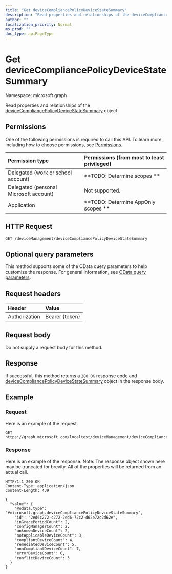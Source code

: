 ```yaml
---
title: "Get deviceCompliancePolicyDeviceStateSummary"
description: "Read properties and relationships of the deviceCompliancePolicyDeviceStateSummary object."
author: ""
localization_priority: Normal
ms.prod: ""
doc_type: apiPageType
---
```


# Get deviceCompliancePolicyDeviceStateSummary

Namespace: microsoft.graph

Read properties and relationships of the [deviceCompliancePolicyDeviceStateSummary](../resources/devicecompliancepolicydevicestatesummary.md) object.

## Permissions
One of the following permissions is required to call this API. To learn more, including how to choose permissions, see [Permissions](/concepts/permissions-reference.md).

|Permission type|Permissions (from most to least privileged)|
|:---|:---|
|Delegated (work or school account)|**TODO: Determine scopes **|
|Delegated (personal Microsoft account)|Not supported.|
|Application|**TODO: Determine AppOnly scopes **|

## HTTP Request
<!-- {
  "blockType": "ignored"
}
-->
``` http
GET /deviceManagement/deviceCompliancePolicyDeviceStateSummary
```

## Optional query parameters
This method supports some of the OData query parameters to help customize the response. For general information, see [OData query parameters](/graph/query-parameters).

## Request headers
|Header|Value|
|:---|:---|
|Authorization|Bearer {token}|

## Request body
Do not supply a request body for this method.

## Response
If successful, this method returns a `200 OK` response code and [deviceCompliancePolicyDeviceStateSummary](../resources/devicecompliancepolicydevicestatesummary.md) object in the response body.

## Example

### Request
Here is an example of the request.
<!-- {
  "blockType": "request",
  "name": "get_devicecompliancepolicydevicestatesummary"
}
-->
``` http
GET https://graph.microsoft.com/localtest/deviceManagement/deviceCompliancePolicyDeviceStateSummary
```

### Response
Here is an example of the response. Note: The response object shown here may be truncated for brevity. All of the properties will be returned from an actual call.
<!-- {
  "blockType": "response",
  "truncated": true,
  "@odata.type": "microsoft.graph.deviceCompliancePolicyDeviceStateSummary"
}
-->
``` http
HTTP/1.1 200 OK
Content-Type: application/json
Content-Length: 439

{
  "value": {
    "@odata.type": "#microsoft.graph.deviceCompliancePolicyDeviceStateSummary",
    "id": "2ed6c272-c272-2ed6-72c2-d62e72c2d62e",
    "inGracePeriodCount": 2,
    "configManagerCount": 2,
    "unknownDeviceCount": 2,
    "notApplicableDeviceCount": 8,
    "compliantDeviceCount": 4,
    "remediatedDeviceCount": 5,
    "nonCompliantDeviceCount": 7,
    "errorDeviceCount": 0,
    "conflictDeviceCount": 3
  }
}
```

